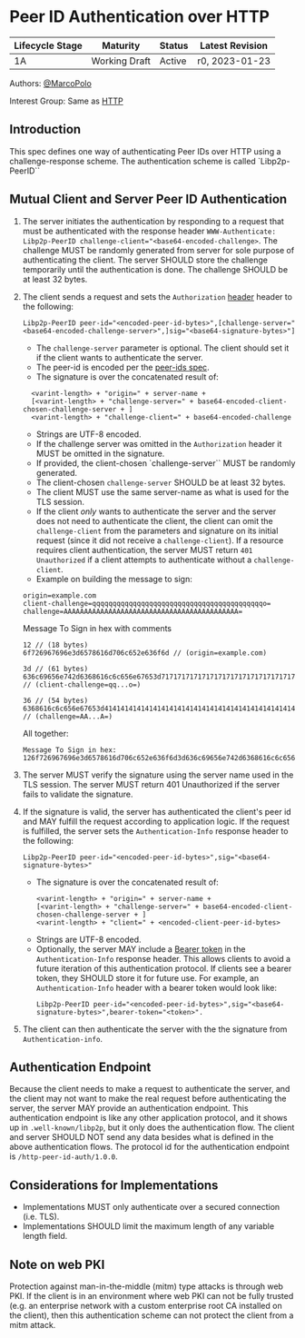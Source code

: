 # Peer ID Authentication over HTTP

| Lifecycle Stage | Maturity      | Status | Latest Revision |
| --------------- | ------------- | ------ | --------------- |
| 1A              | Working Draft | Active | r0, 2023-01-23  |

Authors: [@MarcoPolo]

[@MarcoPolo]: https://github.com/MarcoPolo

Interest Group: Same as [HTTP](README.md)

## Introduction

This spec defines one way of authenticating Peer IDs over HTTP using a
challenge-response scheme. The authentication scheme is called `Libp2p-PeerID``

## Mutual Client and Server Peer ID Authentication

1. The server initiates the authentication by responding to a request that must
   be authenticated with the response header `WWW-Authenticate: Libp2p-PeerID
   challenge-client="<base64-encoded-challenge>`. The challenge MUST be randomly
   generated from server for sole purpose of authenticating the client. The
   server SHOULD store the challenge temporarily until the authentication is
   done. The challenge SHOULD be at least 32 bytes.

1. The client sends a request and sets the `Authorization`
   [header](https://www.rfc-editor.org/rfc/rfc9110.html#section-11.6.2) header
   to the following:
   ```
   Libp2p-PeerID peer-id="<encoded-peer-id-bytes>",[challenge-server="<base64-encoded-challenge-server>",]sig="<base64-signature-bytes>"]
   ```

   * The `challenge-server` parameter is optional. The client should set it if
     the client wants to authenticate the server.
   * The peer-id is encoded per the [peer-ids spec](../peer-ids/peer-ids.md).
   * The signature is over the concatenated result of:
   ```
     <varint-length> + "origin=" + server-name + 
     [<varint-length> + "challenge-server=" + base64-encoded-client-chosen-challenge-server + ]
     <varint-length> + "challenge-client=" + base64-encoded-challenge
   ```
   * Strings are UTF-8 encoded.
   * If the challenge server was omitted in the `Authorization` header it MUST
     be omitted in the signature.
   * If provided, the client-chosen `challenge-server`` MUST be randomly generated.
   * The client-chosen `challenge-server` SHOULD be at least 32 bytes.
   * The client MUST use the same server-name as what is used for the TLS
     session.
   * If the client _only_ wants to authenticate the server and the server does
     not need to authenticate the client, the client can omit the
     `challenge-client` from the parameters and signature on its initial request
     (since it did not receive a `challenge-client`). If a resource requires
     client authentication, the server MUST return `401 Unauthorized` if a
     client attempts to authenticate without a `challenge-client`.
   * Example on building the message to sign:
    ```
    origin=example.com
    client-challenge=qqqqqqqqqqqqqqqqqqqqqqqqqqqqqqqqqqqqqqqqqqo=
    challenge=AAAAAAAAAAAAAAAAAAAAAAAAAAAAAAAAAAAAAAAAAAA=
    ```

    Message To Sign in hex with comments
    ```
    12 // (18 bytes)
    6f726967696e3d6578616d706c652e636f6d // (origin=example.com)

    3d // (61 bytes)
    636c69656e742d6368616c6c656e67653d7171717171717171717171717171717171717171717171717171717171717171717171717171717171716f3d // (client-challenge=qq...o=)

    36 // (54 bytes)
    6368616c6c656e67653d414141414141414141414141414141414141414141414141414141414141414141414141414141414141413d // (challenge=AA...A=)
    ```

    All together:
    ```
    Message To Sign in hex:
    126f726967696e3d6578616d706c652e636f6d3d636c69656e742d6368616c6c656e67653d7171717171717171717171717171717171717171717171717171717171717171717171717171717171716f3d366368616c6c656e67653d414141414141414141414141414141414141414141414141414141414141414141414141414141414141413d
    ```
2. The server MUST verify the signature using the server name used in the TLS
   session. The server MUST return 401 Unauthorized if the server fails to
   validate the signature.
3. If the signature is valid, the server has authenticated the client's peer id
   and MAY fulfill the request according to application logic. If the request is
   fulfilled, the server sets the `Authentication-Info` response header to the
   following:
    ```
    Libp2p-PeerID peer-id="<encoded-peer-id-bytes>",sig="<base64-signature-bytes>"
    ```
   * The signature is over the concatenated result of:
        ```
        <varint-length> + "origin=" + server-name + 
        [<varint-length> + "challenge-server=" + base64-encoded-client-chosen-challenge-server + ]
        <varint-length> + "client=" + <encoded-client-peer-id-bytes>
        ```
    * Strings are UTF-8 encoded.
    * Optionally, the server MAY include a [Bearer
      token](https://datatracker.ietf.org/doc/html/rfc6750) in the
      `Authentication-Info` response header. This allows clients to avoid a
      future iteration of this authentication protocol. If clients see a bearer
      token, they SHOULD store it for future use. For example,  an
      `Authentication-Info` header with a bearer token would look like:
      ```
      Libp2p-PeerID peer-id="<encoded-peer-id-bytes>",sig="<base64-signature-bytes>",bearer-token="<token>".
      ```
4. The client can then authenticate the server with the the signature from
   `Authentication-info`.

## Authentication Endpoint

Because the client needs to make a request to authenticate the server, and the
client may not want to make the real request before authenticating the server,
the server MAY provide an authentication endpoint. This authentication endpoint
is like any other application protocol, and it shows up in `.well-known/libp2p`,
but it only does the authentication flow. The client and server SHOULD NOT send
any data besides what is defined in the above authentication flows. The protocol
id for the authentication endpoint is `/http-peer-id-auth/1.0.0`.


## Considerations for Implementations

* Implementations MUST only authenticate over a secured connection (i.e. TLS).
* Implementations SHOULD limit the maximum length of any variable length field.

## Note on web PKI

Protection against man-in-the-middle (mitm) type attacks is through web PKI. If
the client is in an environment where web PKI can not be fully trusted (e.g. an
enterprise network with a custom enterprise root CA installed on the client),
then this authentication scheme can not protect the client from a mitm attack.
